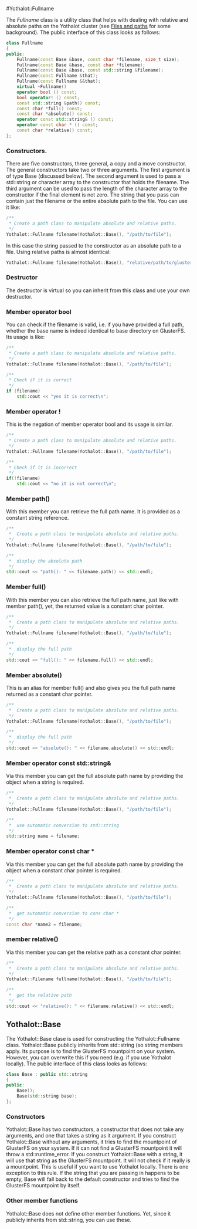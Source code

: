#Yothalot::Fullname

The *Fullname* class is a utility class that helps with dealing with relative
and absolute paths on the Yothalot cluster (see [Files and paths](copernica-docs:Yothalot/files "Files and paths")
for some background). The public interface of this class looks as follows:
```cpp
class Fullname
{
public:
    Fullname(const Base &base, const char *filename, size_t size);
    Fullname(const Base &base, const char *filename);
    Fullname(const Base &base, const std::string &filename);
    Fullname(const Fullname &that);
    Fullname(const Fullname &&that);
    virtual ~Fullname()
    operator bool () const;
    bool operator! () const;
    const std::string &path() const;
    const char *full() const;
    const char *absolute() const;
    operator const std::string& () const;
    operator const char * () const;
    const char *relative() const;
};
```

### Constructors.

There are five constructors, three general, a copy and a move constructor.
The general constructors take two or three arguments. The first argument is of type
Base (discussed below). The second argument is used to pass a std::string
or character array to the constructor that holds the filename. The third argument can be used to pass
the length of the character array to the constructor if the final element
is not zero. The string that you pass can contain just the filename or
the entire absolute path to the file.
You can use it like:
```cpp
/**
 * Create a path class to manipulate absolute and relative paths.
 */
Yothalot::Fullname filename(Yothalot::Base(), "/path/to/file");
```
In this case the string passed to the constructor as an absolute path to
a file. Using relative paths is almost identical:
 
```cpp
Yothalot::Fullname filename(Yothalot::Base(), "relative/path/to/glusterfs/file");
```


### Destructor

The destructor is virtual so you can inherit from this class and use your
own destructor.


### Member operator bool

You can check if the filename is valid, i.e. if you have provided a full
path, whether the base name is indeed identical to base directory on GlusterFS.
Its usage is like:

```cpp
/**
 * Create a path class to manipulate absolute and relative paths.
 */
Yothalot::Fullname filename(Yothalot::Base(), "/path/to/file");

/**
 * Check if it is correct
 */
if (filename)
    std::cout << "yes it is correct\n";
```

### Member operator !

This is the negation of member operator bool and its usage is similar.
```cpp
/**
 * Create a path class to manipulate absolute and relative paths.
 */
Yothalot::Fullname filename(Yothalot::Base(), "/path/to/file");

/**
 * Check if it is incorrect
 */
if(!filename)
    std::cout << "no it is not correct\n";
```

### Member path()

With this member you can retrieve the full path name. It is provided as 
a constant string reference.
```cpp
/**
 *  Create a path class to manipulate absolute and relative paths.
 */
Yothalot::Fullname filename(Yothalot::Base(), "/path/to/file");

/**
 *  display the absolute path
 */
std::cout << "path(): " << filename.path() << std::endl;
```

### Member full()

With this member you can also retrieve the full path name, just like with
member path(), yet, the returned value is a constant char pointer.
```cpp
/**
 *  Create a path class to manipulate absolute and relative paths.
 */
Yothalot::Fullname filename(Yothalot::Base(), "/path/to/file");

/**
 *  display the full path
 */
std::cout << "full(): " << filename.full() << std::endl;
```


### Member absolute()

This is an alias for member full() and also gives you the full path name
returned as a constant char pointer.
```cpp
/**
 *  Create a path class to manipulate absolute and relative paths.
 */
Yothalot::Fullname filename(Yothalot::Base(), "/path/to/file");

/**
 *  display the full path
 */
std::cout << "absolute(): " << filename.absolute() << std::endl;
```

### Member operator const std::string&

Via this member you can get the full absolute path name by providing the
object when a string is required.
```cpp
/**
 *  Create a path class to manipulate absolute and relative paths.
 */
Yothalot::Fullname filename(Yothalot::Base(), "/path/to/file");

/**
 *  use automatic conversion to std::string
 */
std::string name = filename;
```

### Member operator const char *

Via this member you can get the full absolute path name by providing the
object when a constant char pointer is required.
```cpp
/**
 *  Create a path class to manipulate absolute and relative paths.
 */
Yothalot::Fullname filename(Yothalot::Base(), "/path/to/file");

/**
 *  get automatic conversion to cons char *
 */
const char *name2 = filename;
```

### member relative()

Via this member you can get the relative path as a constant char pointer.
```cpp
/**
 *  Create a path class to manipulate absolute and relative paths.
 */
Yothalot::Filename fullname(Yothalot::Base(), "/path/to/file");

/**
 *  get the relative path
 */
std::cout << "relative(): " << filename.relative() << std::endl;
```

## Yothalot::Base

The Yothalot::Base clase is used for constructing the Yothalot::Fullname
class. Yothalot::Base publicly inherits from std::string (so string members apply.
Its purpose is to find the GlusterFS mountpoint on your system. However,
you can overwrite this if you need (e.g. if you use Yothalot locally).
The public interface of this class looks as follows:

```cpp
class Base : public std::string
{
public:
    Base();
    Base(std::string base);
};
```


### Constructors

Yothalot::Base has two constructors, a constructor that does not take any
arguments, and one that takes a string as it argument. If you construct
Yothalot::Base without any arguments, it tries to find the mountpoint of
GlusterFS on your system. If it can not find a GlusterFS mountpoint it will
throw a std::runtime_error. If you construct Yothalot::Base with a string,
it will use that string as the GlusterFS mountpoint. It will not check if
it really is a mountpoint. This is useful if you want to use Yothalot
locally. There is one exception to this rule. If the string that you are
passing in happens to be empty, Base will fall back to the default constructor
and tries to find the GlusterFS mountpoint by itself.


### Other member functions

Yothalot::Base does not define other member functions. Yet, since it publicly
inherits from std::string, you can use these.

